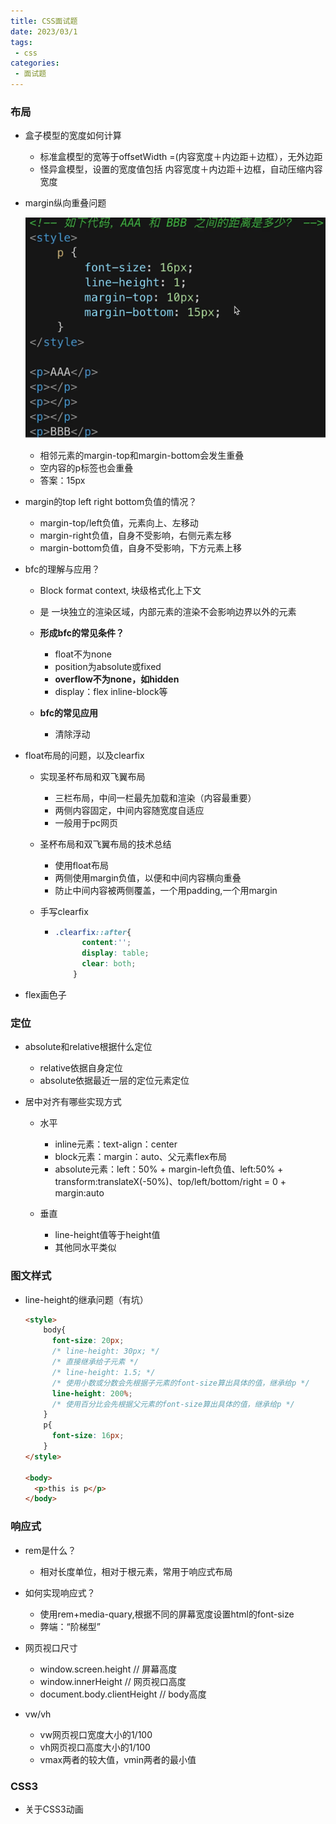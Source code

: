 ```yaml
---
title: CSS面试题
date: 2023/03/1
tags:
 - css
categories:
 - 面试题  
---
```


### 布局

+ 盒子模型的宽度如何计算

  + 标准盒模型的宽等于offsetWidth =(内容宽度＋内边距＋边框），无外边距
  + 怪异盒模型，设置的宽度值包括 内容宽度＋内边距＋边框，自动压缩内容宽度

+ margin纵向重叠问题

  ![image-20230301172340172](/image-20230301172340172.png)

  + 相邻元素的margin-top和margin-bottom会发生重叠
  + 空内容的p标签也会重叠
  + 答案：15px

+ margin的top left right bottom负值的情况？

  + margin-top/left负值，元素向上、左移动
  + margin-right负值，自身不受影响，右侧元素左移
  + margin-bottom负值，自身不受影响，下方元素上移

+ bfc的理解与应用？

  + Block format context,  块级格式化上下文
  + 是 一块独立的渲染区域，内部元素的渲染不会影响边界以外的元素
  + **形成bfc的常见条件？**
    + float不为none
    + position为absolute或fixed
    + **overflow不为none，如hidden**
    + display：flex inline-block等

  + **bfc的常见应用**
    + 清除浮动 

+ float布局的问题，以及clearfix

  + 实现圣杯布局和双飞翼布局

    + 三栏布局，中间一栏最先加载和渲染（内容最重要）
    + 两侧内容固定，中间内容随宽度自适应
    + 一般用于pc网页 

  + 圣杯布局和双飞翼布局的技术总结

    + 使用float布局
    + 两侧使用margin负值，以便和中间内容横向重叠
    + 防止中间内容被两侧覆盖，一个用padding,一个用margin

  + 手写clearfix 

    + ```css
      .clearfix::after{
            content:'';
            display: table;
            clear: both;
          }
      ```

      

+ flex画色子  



### 定位

+ absolute和relative根据什么定位
  + relative依据自身定位
  + absolute依据最近一层的定位元素定位

+ 居中对齐有哪些实现方式
  + 水平
    + inline元素：text-align：center
    + block元素：margin：auto、父元素flex布局
    + absolute元素：left：50% + margin-left负值、left:50% + transform:translateX(-50%)、top/left/bottom/right = 0 + margin:auto

  + 垂直
    + line-height值等于height值
    + 其他同水平类似


### 图文样式

+ line-height的继承问题（有坑）

  ```html
  <style>
      body{
        font-size: 20px;
        /* line-height: 30px; */
        /* 直接继承给子元素 */
        /* line-height: 1.5; */
        /* 使用小数或分数会先根据子元素的font-size算出具体的值，继承给p */
        line-height: 200%;
        /* 使用百分比会先根据父元素的font-size算出具体的值，继承给p */
      }
      p{
        font-size: 16px;
      }
  </style>
  
  <body>
    <p>this is p</p>
  </body>
  ```

  

### 响应式

+ rem是什么？
  + 相对长度单位，相对于根元素，常用于响应式布局

+ 如何实现响应式？
  + 使用rem+media-quary,根据不同的屏幕宽度设置html的font-size
  + 弊端：“阶梯型”

+ 网页视口尺寸
  + window.screen.height  // 屏幕高度
  + window.innerHeight  // 网页视口高度
  + document.body.clientHeight // body高度

+ vw/vh
  + vw网页视口宽度大小的1/100
  + vh网页视口高度大小的1/100
  + vmax两者的较大值，vmin两者的最小值


### CSS3

+ 关于CSS3动画